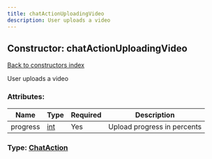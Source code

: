 ```yaml
---
title: chatActionUploadingVideo
description: User uploads a video
---
```

## Constructor: chatActionUploadingVideo  
[Back to constructors index](index.md)



User uploads a video

### Attributes:

| Name     |    Type       | Required | Description |
|----------|---------------|----------|-------------|
|progress|[int](../types/int.md) | Yes|Upload progress in percents|



### Type: [ChatAction](../types/ChatAction.md)


